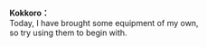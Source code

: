 # 

  
**Kokkoro：**  
Today, I have brought some equipment of my own,  
so try using them to begin with.  
